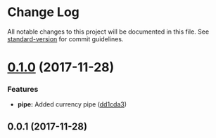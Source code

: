 # Change Log

All notable changes to this project will be documented in this file. See [standard-version](https://github.com/conventional-changelog/standard-version) for commit guidelines.

<a name="0.1.0"></a>
# [0.1.0](https://github.com/torbenm/ng2-currency/compare/v0.0.1...v0.1.0) (2017-11-28)


### Features

* **pipe:** Added currency pipe ([dd1cda3](https://github.com/torbenm/ng2-currency/commit/dd1cda3))



<a name="0.0.1"></a>
## 0.0.1 (2017-11-28)

